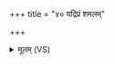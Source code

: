 +++
title = "४० यद्रिप्रं शमलम्"

+++
<details><summary>मूलम् (VS)</summary>

यद्रि॒प्रं शम॑लं चकृ॒म यच्च॑ दुष्कृ॒तम्। आपो॑ मा॒ तस्मा॑च्छुम्भन्त्व॒ग्नेः संक॑सुकाच्च॒ यत् ॥
</details>